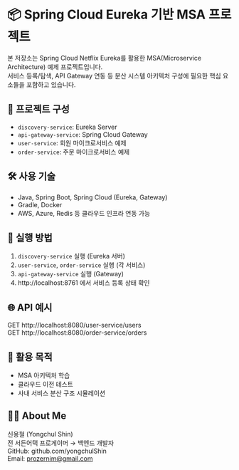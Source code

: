 # 📦 Spring Cloud Eureka 기반 MSA 프로젝트

본 저장소는 Spring Cloud Netflix Eureka를 활용한 MSA(Microservice Architecture) 예제 프로젝트입니다.  
서비스 등록/탐색, API Gateway 연동 등 분산 시스템 아키텍처 구성에 필요한 핵심 요소들을 포함하고 있습니다.

## 🧩 프로젝트 구성

* `discovery-service`: Eureka Server
* `api-gateway-service`: Spring Cloud Gateway
* `user-service`: 회원 마이크로서비스 예제
* `order-service`: 주문 마이크로서비스 예제

## 🛠 사용 기술

* Java, Spring Boot, Spring Cloud (Eureka, Gateway)
* Gradle, Docker
* AWS, Azure, Redis 등 클라우드 인프라 연동 가능

## 🚀 실행 방법

1. `discovery-service` 실행 (Eureka 서버)
2. `user-service`, `order-service` 실행 (각 서비스)
3. `api-gateway-service` 실행 (Gateway)
4. http://localhost:8761 에서 서비스 등록 상태 확인

## 🌐 API 예시

GET http://localhost:8080/user-service/users  
GET http://localhost:8080/order-service/orders

## 📌 활용 목적

* MSA 아키텍처 학습
* 클라우드 이전 테스트
* 사내 서비스 분산 구조 시뮬레이션

## 🙋‍♂️ About Me

신용철 (Yongchul Shin)  
전 서든어택 프로게이머 → 백엔드 개발자  
GitHub: github.com/yongchulShin  
Email: prozernim@gmail.com 
